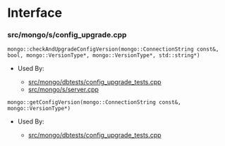 
# Interface

### src/mongo/s/config\_upgrade.cpp

<div></div>

    mongo::checkAndUpgradeConfigVersion(mongo::ConnectionString const&, bool, mongo::VersionType*, mongo::VersionType*, std::string*)

- Used By:

    - [src/mongo/dbtests/config\_upgrade\_tests.cpp](../unit\_tests)
    - [src/mongo/s/server.cpp](../mongos\_and\_mongod\_mains)

<div></div>

    mongo::getConfigVersion(mongo::ConnectionString const&, mongo::VersionType*)

- Used By:

    - [src/mongo/dbtests/config\_upgrade\_tests.cpp](../unit\_tests)
